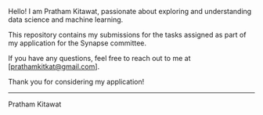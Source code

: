 Hello! I am Pratham Kitawat, passionate about exploring and understanding data science and machine learning.

This repository contains my submissions for the tasks assigned as part of my application for the Synapse committee.

If you have any questions, feel free to reach out to me at [prathamkitkat@gmail.com].

Thank you for considering my application!

---
Pratham Kitawat
